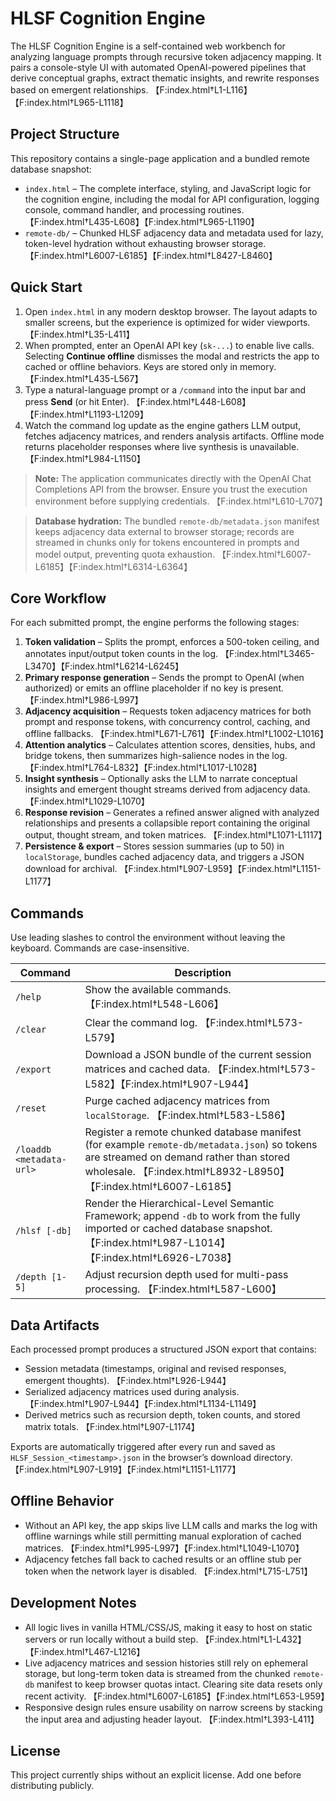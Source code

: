 # HLSF Cognition Engine

The HLSF Cognition Engine is a self-contained web workbench for analyzing language prompts through recursive token adjacency mapping. It pairs a console-style UI with automated OpenAI-powered pipelines that derive conceptual graphs, extract thematic insights, and rewrite responses based on emergent relationships. 【F:index.html†L1-L116】【F:index.html†L965-L1118】

## Project Structure

This repository contains a single-page application and a bundled remote database snapshot:

- `index.html` – The complete interface, styling, and JavaScript logic for the cognition engine, including the modal for API configuration, logging console, command handler, and processing routines. 【F:index.html†L435-L608】【F:index.html†L965-L1190】
- `remote-db/` – Chunked HLSF adjacency data and metadata used for lazy, token-level hydration without exhausting browser storage. 【F:index.html†L6007-L6185】【F:index.html†L8427-L8460】

## Quick Start

1. Open `index.html` in any modern desktop browser. The layout adapts to smaller screens, but the experience is optimized for wider viewports. 【F:index.html†L35-L411】
2. When prompted, enter an OpenAI API key (`sk-...`) to enable live calls. Selecting **Continue offline** dismisses the modal and restricts the app to cached or offline behaviors. Keys are stored only in memory. 【F:index.html†L435-L567】
3. Type a natural-language prompt or a `/command` into the input bar and press **Send** (or hit Enter). 【F:index.html†L448-L608】【F:index.html†L1193-L1209】
4. Watch the command log update as the engine gathers LLM output, fetches adjacency matrices, and renders analysis artifacts. Offline mode returns placeholder responses where live synthesis is unavailable. 【F:index.html†L984-L1150】

> **Note:** The application communicates directly with the OpenAI Chat Completions API from the browser. Ensure you trust the execution environment before supplying credentials. 【F:index.html†L610-L707】

> **Database hydration:** The bundled `remote-db/metadata.json` manifest keeps adjacency data external to browser storage; records are streamed in chunks only for tokens encountered in prompts and model output, preventing quota exhaustion. 【F:index.html†L6007-L6185】【F:index.html†L6314-L6364】

## Core Workflow

For each submitted prompt, the engine performs the following stages:

1. **Token validation** – Splits the prompt, enforces a 500-token ceiling, and annotates input/output token counts in the log. 【F:index.html†L3465-L3470】【F:index.html†L6214-L6245】
2. **Primary response generation** – Sends the prompt to OpenAI (when authorized) or emits an offline placeholder if no key is present. 【F:index.html†L986-L997】
3. **Adjacency acquisition** – Requests token adjacency matrices for both prompt and response tokens, with concurrency control, caching, and offline fallbacks. 【F:index.html†L671-L761】【F:index.html†L1002-L1016】
4. **Attention analytics** – Calculates attention scores, densities, hubs, and bridge tokens, then summarizes high-salience nodes in the log. 【F:index.html†L764-L832】【F:index.html†L1017-L1028】
5. **Insight synthesis** – Optionally asks the LLM to narrate conceptual insights and emergent thought streams derived from adjacency data. 【F:index.html†L1029-L1070】
6. **Response revision** – Generates a refined answer aligned with analyzed relationships and presents a collapsible report containing the original output, thought stream, and token matrices. 【F:index.html†L1071-L1117】
7. **Persistence & export** – Stores session summaries (up to 50) in `localStorage`, bundles cached adjacency data, and triggers a JSON download for archival. 【F:index.html†L907-L959】【F:index.html†L1151-L1177】

## Commands

Use leading slashes to control the environment without leaving the keyboard. Commands are case-insensitive.

| Command | Description |
| --- | --- |
| `/help` | Show the available commands. 【F:index.html†L548-L606】|
| `/clear` | Clear the command log. 【F:index.html†L573-L579】|
| `/export` | Download a JSON bundle of the current session matrices and cached data. 【F:index.html†L573-L582】【F:index.html†L907-L944】|
| `/reset` | Purge cached adjacency matrices from `localStorage`. 【F:index.html†L583-L586】|
| `/loaddb <metadata-url>` | Register a remote chunked database manifest (for example `remote-db/metadata.json`) so tokens are streamed on demand rather than stored wholesale. 【F:index.html†L8932-L8950】【F:index.html†L6007-L6185】|
| `/hlsf [-db]` | Render the Hierarchical-Level Semantic Framework; append `-db` to work from the fully imported or cached database snapshot. 【F:index.html†L987-L1014】【F:index.html†L6926-L7038】|
| `/depth [1-5]` | Adjust recursion depth used for multi-pass processing. 【F:index.html†L587-L600】|

## Data Artifacts

Each processed prompt produces a structured JSON export that contains:

- Session metadata (timestamps, original and revised responses, emergent thoughts). 【F:index.html†L926-L944】
- Serialized adjacency matrices used during analysis. 【F:index.html†L907-L944】【F:index.html†L1134-L1149】
- Derived metrics such as recursion depth, token counts, and stored matrix totals. 【F:index.html†L907-L1174】

Exports are automatically triggered after every run and saved as `HLSF_Session_<timestamp>.json` in the browser’s download directory. 【F:index.html†L907-L919】【F:index.html†L1151-L1177】

## Offline Behavior

- Without an API key, the app skips live LLM calls and marks the log with offline warnings while still permitting manual exploration of cached matrices. 【F:index.html†L995-L997】【F:index.html†L1049-L1070】
- Adjacency fetches fall back to cached results or an offline stub per token when the network layer is disabled. 【F:index.html†L715-L751】

## Development Notes

- All logic lives in vanilla HTML/CSS/JS, making it easy to host on static servers or run locally without a build step. 【F:index.html†L1-L432】【F:index.html†L467-L1216】
- Live adjacency matrices and session histories still rely on ephemeral storage, but long-term token data is streamed from the chunked `remote-db` manifest to keep browser quotas intact. Clearing site data resets only recent activity. 【F:index.html†L6007-L6185】【F:index.html†L653-L959】
- Responsive design rules ensure usability on narrow screens by stacking the input area and adjusting header layout. 【F:index.html†L393-L411】

## License

This project currently ships without an explicit license. Add one before distributing publicly.
